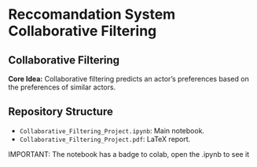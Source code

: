 # Reccomandation System Collaborative Filtering

## Collaborative Filtering

**Core Idea:** Collaborative filtering predicts an actor’s preferences based on the preferences of similar actors.

## Repository Structure
- `Collaborative_Filtering_Project.ipynb`: Main notebook.
- `Collaborative_Filtering_Project.pdf`: LaTeX report.

IMPORTANT:
The notebook has a badge to colab, open the .ipynb to see it

